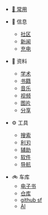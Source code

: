 <!-- - [⭐ 目录](/Catalog.md) -->
- [🚩  常用](/site.md)

- 📃 信息
  - [社区](/信息/community.md)
  - [新闻](/信息/新闻.md)
  - [充电](/信息/充电.md)  
- 📁 资料
  - [学术](/zy/xs.md)
  - [书籍](/zy/books.md)
  - [音乐](/zy/音乐.md)
  - [视频](/zy/视频.md)
  - [图片](/zy/图片.md)
  - [分享](/zy/share.md)
- ⚙️ 工具
  - [搜索](/tools/s&d.md)
  - [利刃](tools/利刃.md)
  - [辅助](/tools/辅助.md)
  - [软件](/tools/软件.md)
  - [导航](tools/导航.md)
<!-- - 👋 研学
  - [开端](研学/开端.md)
  - [图书馆](研学/图书馆.md)
  - [分科](研学/分科.md) -->
- 🚲️ 车库
  - [电子书](/车库/电子书.md)
  - [仓库](/车库/仓库.md)
  - [github sf](/车库/gifs.md)
  - [AI](/车库/ai.md)

